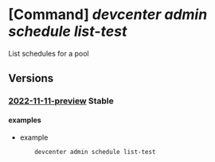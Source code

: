 # [Command] _devcenter admin schedule list-test_

List schedules for a pool

## Versions

### [2022-11-11-preview](/Resources/mgmt-plane/L3N1YnNjcmlwdGlvbnMve30vcmVzb3VyY2Vncm91cHMve30vcHJvdmlkZXJzL21pY3Jvc29mdC5kZXZjZW50ZXIvcHJvamVjdHMve30vcG9vbHMve30vc2NoZWR1bGVz/2022-11-11-preview.xml) **Stable**

<!-- mgmt-plane /subscriptions/{}/resourcegroups/{}/providers/microsoft.devcenter/projects/{}/pools/{}/schedules 2022-11-11-preview -->

#### examples

- example
    ```bash
        devcenter admin schedule list-test
    ```
